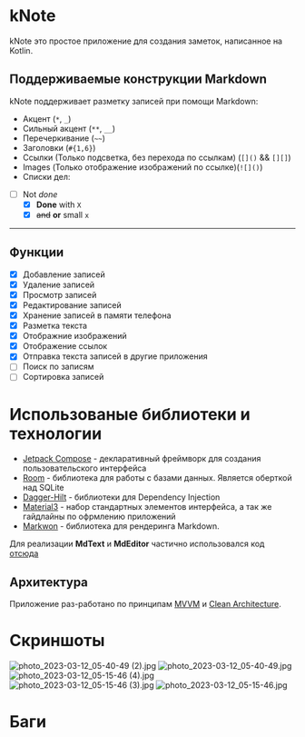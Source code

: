 # kNote

kNote это простое приложение для создания заметок, написанное на Kotlin.

## Поддерживаемые конструкции Markdown

kNote поддерживает разметку записей при помощи Markdown:
- Акцент (`*`, `_`)
- Сильный акцент (`**`, `__`)
- Перечеркивание (`~~`)
- Заголовки (`#{1,6}`)
- Ссылки (Только подсветка, без перехода по ссылкам) (`[]()` && `[][]`)
- Images (Только отображение изображений по ссылке)(`![]()`)
- Списки дел:
- [ ] Not _done_
    - [X] **Done** with `X`
    - [x] ~~and~~ **or** small `x`
___

## Функции

- [X] Добавление записей
- [X] Удаление записей
- [X] Просмотр записей
- [X] Редактирование записей 
- [X] Хранение записей в памяти телефона
- [X] Разметка текста
- [x] Отображние изображений
- [X] Отображение ссылок
- [X] Отправка текста записей в другие приложения
- [ ] Поиск по записям
- [ ] Сортировка записей

# Использованые библиотеки и технологии

- [Jetpack Compose](https://developer.android.com/jetpack/compose) - декларативный фреймворк для создания пользовательского интерфейса
- [Room](https://developer.android.com/jetpack/androidx/releases/room) - библиотека для работы с базами данных. Является оберткой над SQLite
- [Dagger-Hilt](https://dagger.dev/hilt/) - библиотеки для Dependency Injection
- [Material3](https://m3.material.io/) - набор стандартных элементов интерфейса, а так же гайдлайны по офрмлению приложений
- [Markwon](https://noties.io/Markwon/) - библиотека для рендеринга Markdown.

Для реализации **MdText** и **MdEditor** частично использовался код [отсюда](https://github.com/jeziellago/compose-markdown)

## Архитектура

Приложение раз-работано по принципам [MVVM](https://ru.wikipedia.org/wiki/Model-View-ViewModel) и [Clean Architecture](https://blog.cleancoder.com/uncle-bob/2012/08/13/the-clean-architecture.html).

# Скриншоты

![photo_2023-03-12_05-40-49 (2).jpg](screenshots%2Fphoto_2023-03-12_05-40-49%20%282%29.jpg)
![photo_2023-03-12_05-40-49.jpg](screenshots%2Fphoto_2023-03-12_05-40-49.jpg)
![photo_2023-03-12_05-15-46 (4).jpg](screenshots%2Fphoto_2023-03-12_05-15-46%20%284%29.jpg)
![photo_2023-03-12_05-15-46 (3).jpg](screenshots%2Fphoto_2023-03-12_05-15-46%20%283%29.jpg)
![photo_2023-03-12_05-15-46.jpg](screenshots%2Fphoto_2023-03-12_05-15-46.jpg)

# Баги